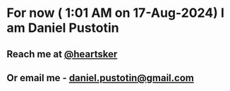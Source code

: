 # For now ( 1:01 AM on 17-Aug-2024) I am Daniel Pustotin
## Reach me at [@heartsker](https://t.me/heartsker)
## Or email me - daniel.pustotin@gmail.com
